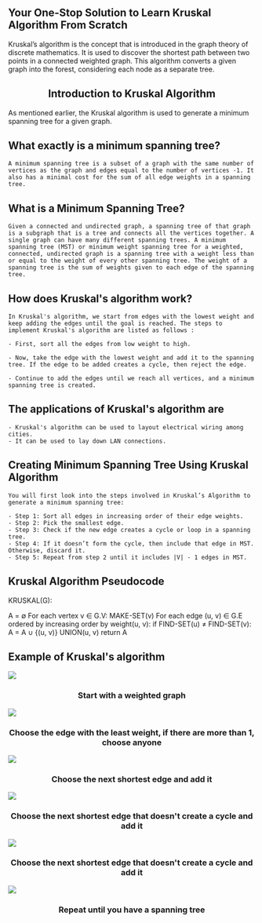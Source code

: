 ## Your One-Stop Solution to Learn Kruskal Algorithm From Scratch

Kruskal’s algorithm is the concept that is introduced in the graph theory of discrete mathematics. It is used to
discover the shortest path between two points in a connected weighted graph. This algorithm converts a given
graph into the forest, considering each node as a separate tree.

**<h2 align="center" > Introduction to Kruskal Algorithm </h2>**

As mentioned earlier, the Kruskal algorithm is used to generate a minimum spanning tree for a given graph.

## What exactly is a minimum spanning tree?

```
A minimum spanning tree is a subset of a graph with the same number of vertices as the graph and edges equal to the number of vertices -1. It also has a minimal cost for the sum of all edge weights in a spanning tree.
```

## What is a Minimum Spanning Tree?

```
Given a connected and undirected graph, a spanning tree of that graph is a subgraph that is a tree and connects all the vertices together. A single graph can have many different spanning trees. A minimum spanning tree (MST) or minimum weight spanning tree for a weighted, connected, undirected graph is a spanning tree with a weight less than or equal to the weight of every other spanning tree. The weight of a spanning tree is the sum of weights given to each edge of the spanning tree.
```

## How does Kruskal's algorithm work?

```
In Kruskal's algorithm, we start from edges with the lowest weight and keep adding the edges until the goal is reached. The steps to implement Kruskal's algorithm are listed as follows :

- First, sort all the edges from low weight to high.

- Now, take the edge with the lowest weight and add it to the spanning tree. If the edge to be added creates a cycle, then reject the edge.

- Continue to add the edges until we reach all vertices, and a minimum spanning tree is created.
```

## The applications of Kruskal's algorithm are

```
- Kruskal's algorithm can be used to layout electrical wiring among cities.
- It can be used to lay down LAN connections.
```

## Creating Minimum Spanning Tree Using Kruskal Algorithm

```
You will first look into the steps involved in Kruskal’s Algorithm to generate a minimum spanning tree:

- Step 1: Sort all edges in increasing order of their edge weights.
- Step 2: Pick the smallest edge.
- Step 3: Check if the new edge creates a cycle or loop in a spanning tree.
- Step 4: If it doesn’t form the cycle, then include that edge in MST. Otherwise, discard it.
- Step 5: Repeat from step 2 until it includes |V| - 1 edges in MST.
```

## Kruskal Algorithm Pseudocode

KRUSKAL(G):

A = ∅
For each vertex v ∈ G.V:
MAKE-SET(v)
For each edge (u, v) ∈ G.E ordered by increasing order by weight(u, v):
if FIND-SET(u) ≠ FIND-SET(v):
A = A ∪ {(u, v)}
UNION(u, v)
return A

## Example of Kruskal's algorithm

<!-- <img src="https://www.researchgate.net/profile/Yael-Jacob/publication/221923505/figure/fig5/AS:305090574471176@1449750670012/An-example-of-how-the-Kruskal-algorithm-can-be-used-in-order-to-find-the-minimal-spanning.png"> -->

<img src="https://cdn.programiz.com/sites/tutorial2program/files/ka-1.png">
<h3 align="center" > Start with a weighted graph</h3>

<img src="https://cdn.programiz.com/sites/tutorial2program/files/ka-2.png">
<h3 align="center" > Choose the edge with the least weight, if there are more than 1, choose anyone</h3>
<img src="https://cdn.programiz.com/sites/tutorial2program/files/ka-3.png">
<h3 align="center" > Choose the next shortest edge and add it</h3>

<img src="https://cdn.programiz.com/sites/tutorial2program/files/ka-4.png">
<h3 align="center" > Choose the next shortest edge that doesn't create a cycle and add it</h3>
<img src="https://cdn.programiz.com/sites/tutorial2program/files/ka-5.png">
<h3 align="center" > Choose the next shortest edge that doesn't create a cycle and add it</h3>
<img src="https://cdn.programiz.com/sites/tutorial2program/files/ka-6.png">
<h3 align="center" > Repeat until you have a spanning tree </h3>

